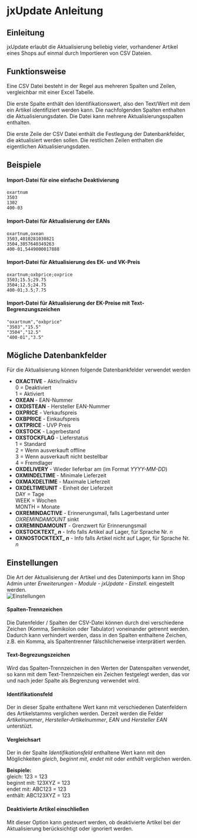 # jxUpdate Anleitung

## Einleitung

jxUpdate erlaubt die Aktualisierung beliebig vieler, vorhandener Artikel eines Shops auf einmal durch Importieren von CSV Dateien.

## Funktionsweise
Eine CSV Datei besteht in der Regel aus mehreren Spalten und Zeilen, vergleichbar mit einer Excel Tabelle.

Die erste Spalte enthält den Identifikationswert, also den Text/Wert mit dem ein Artikel identifiziert werden kann. Die nachfolgenden Spalten enthalten die Aktualisierungsdaten. Die Datei kann mehrere Aktualisierungsspalten enthalten.

Die erste Zeile der CSV Datei enthält die Festlegung der Datenbankfelder, die aktualisiert werden sollen. Die restlichen Zeilen enthalten die eigentlichen Aktualisierungsdaten.

## Beispiele

#### Import-Datei für eine einfache Deaktivierung
    oxartnum
    3503
    1302
    400-03
  
#### Import-Datei für Aktualisierung der EANs
    oxartnum,oxean
    3503,4010281030821
    3504,3057640349263
    400-01,5449000017888
  
#### Import-Datei für Aktualisierung des EK- und VK-Preis
    oxartnum;oxbprice;oxprice
    3503;15.5;29.75
    3504;12.5;24.75
    400-01;3.5;7.75
  
#### Import-Datei für Aktualisierung der EK-Preise mit Text-Begrenzungszeichen
    "oxartnum","oxbprice"
    "3503","15.5"
    "3504","12.5"
    "400-01","3.5"

## Mögliche Datenbankfelder

Für die Aktualisierung können folgende Datenbankfelder verwendet werden

* **OXACTIVE** - Aktiv/Inaktiv  
0 = Deaktiviert  
1 = Aktiviert
* **OXEAN** - EAN-Nummer
* **OXDISTEAN** - Hersteller EAN-Nummer
* **OXPRICE** - Verkaufspreis
* **OXBPRICE** - Einkaufspreis
* **OXTPRICE** - UVP Preis
* **OXSTOCK** - Lagerbestand
* **OXSTOCKFLAG** - Lieferstatus  
1 = Standard  
2 = Wenn ausverkauft offline  
3 = Wenn ausverkauft nicht bestellbar  
4 = Fremdlager
* **OXDELIVERY** - Wieder lieferbar am (im Format _YYYY-MM-DD_)
* **OXMINDELTIME** - Minimale Lieferzeit
* **OXMAXDELTIME** - Maximale Lieferzeit
* **OXDELTIMEUNIT** - Einheit der Lieferzeit  
DAY = Tage  
WEEK = Wochen  
MONTH = Monate
* **OXREMINDACTIVE** - Erinnerungsmail, falls Lagerbestand unter _OXREMINDAMOUNT_ sinkt
* **OXREMINDAMOUNT** - Grenzwert für Erinnerungsmail
* **OXSTOCKTEXT_ _n_** - Info falls Artikel auf Lager, für Sprache Nr. _n_ 
* **OXNOSTOCKTEXT_ _n_** - Info falls Artikel nicht auf Lager, für Sprache Nr. _n_ 

## Einstellungen

Die Art der Aktualisierung der Artikel und des Datenimports kann im Shop Admin unter _Erweiterungen_ - _Module_ - _jxUpdate_ - _Einstell._ eingestellt werden.  
![Einstellungen](https://github.com/job963/jxUpdate/raw/master/docs/img/settings-de.png)

#### Spalten-Trennzeichen
Die Datenfelder / Spalten der CSV-Datei können durch drei verschiedene Zeichen  (Komma, Semikolon oder Tabulator) voneinander getrennt werden. Dadurch kann verhindert werden, dass in den Spalten enthaltene Zeichen, z.B. ein Komma, als Spaltentrenner fälschlicherweise interprätiert werden.

#### Text-Begrezungszeichen
Wird das Spalten-Trennzeichen in den Werten der Datenspalten verwendet, so kann mit dem Text-Trennzeichen ein Zeichen festgelegt werden, das vor und nach jeder Spalte als Begrenzung verwendet wird.

#### Identifikationsfeld
Der in dieser Spalte enthaltene Wert kann mit verschiedenen Datenfeldern des Artikelstamms verglichen werden. 
Derzeit werden die Felder _Artikelnummer_, _Hersteller-Artikelnummer_, _EAN_ und _Hersteller EAN_ unterstüzt.

#### Vergleichsart
Der in der Spalte _Identifikationsfeld_ enthaltene Wert kann mit den Möglichkeiten _gleich_, _beginnt mit_, _endet mit_ oder _enthält_ verglichen werden.

**Beispiele:**  
gleich: 123 = 123  
beginnt mit: 123XYZ = 123  
endet mit: ABC123 = 123  
enthält: ABC123XYZ = 123

#### Deaktivierte Artikel einschließen
Mit dieser Option kann gesteuert werden, ob deaktivierte Artikel bei der Aktualisierung berücksichtigt oder ignoriert werden.